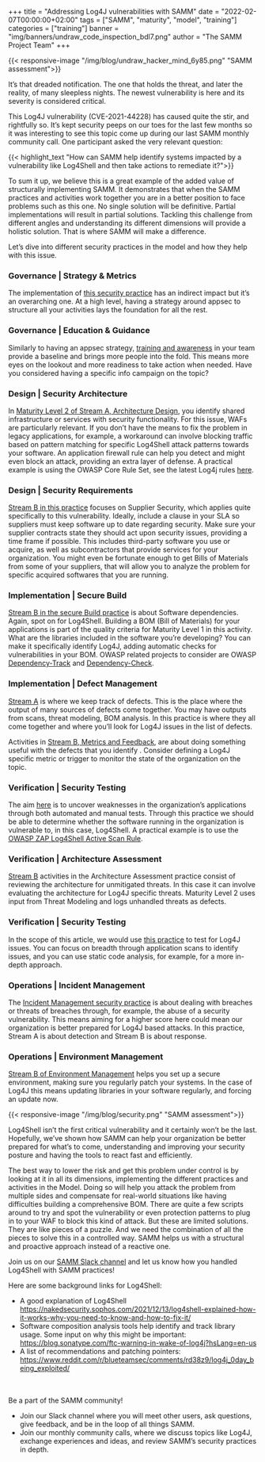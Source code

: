 +++
title = "Addressing Log4J vulnerabilities with SAMM"
date = "2022-02-07T00:00:00+02:00"
tags = ["SAMM", "maturity", "model", "training"]
categories = ["training"]
banner = "img/banners/undraw_code_inspection_bdl7.png"
author = "The SAMM Project Team"
+++

{{< responsive-image  "/img/blog/undraw_hacker_mind_6y85.png" "SAMM assessment">}}

It’s that dreaded notification. The one that holds the threat, and later the reality, of many sleepless nights. The newest vulnerability is here and its severity is considered critical.

This Log4J vulnerability (CVE-2021-44228) has caused quite the stir, and rightfully so. It’s kept security peeps on our toes for the last few months so it was interesting to see this topic come up during our last SAMM monthly community call. One participant asked the very relevant question:

{{< highlight_text  "How can SAMM help identify systems impacted by a vulnerability like Log4Shell and then take actions to remediate it?">}}

To sum it up, we believe this is a great example of the added value of structurally implementing SAMM. It demonstrates that when the SAMM practices and activities work together you are in a better position to face problems such as this one. No single solution will be definitive. Partial implementations will result in partial solutions. Tackling this challenge from different angles and understanding its different dimensions will provide a holistic solution. That is where SAMM will make a difference.

Let’s dive into different security practices in the model and how they help with this issue.

### Governance | Strategy & Metrics

The implementation of [this security practice](/model/governance/strategy-and-metrics/) has an indirect impact but it’s an overarching one. At a high level, having a strategy around appsec to structure all your activities lays the foundation for all the rest.

### Governance | Education & Guidance

Similarly to having an appsec strategy, [training and awareness](/model/governance/education-and-guidance/) in your team provide a baseline and brings more people into the fold. This means more eyes on the lookout and more readiness to take action when needed. Have you considered having a specific info campaign on the topic?

### Design | Security Architecture

In [Maturity Level 2 of Stream A, Architecture Design](/model/design/security-architecture/stream-a/), you identify shared infrastructure or services with security functionality. For this issue, WAFs are particularly relevant. If you don’t have the means to fix the problem in legacy applications, for example, a workaround can involve blocking traffic based on pattern matching for specific Log4Shell attack patterns towards your software.
An application firewall rule can help you detect and might even block an attack, providing an extra layer of defense. A practical example is using the OWASP Core Rule Set, see the latest Log4j rules [here](https://coreruleset.org/20211213/crs-and-log4j-log4shell-cve-2021-44228/).
 
### Design | Security Requirements

[Stream B in this practice](/model/design/security-requirements/stream-b/) focuses on Supplier Security, which applies quite specifically to this vulnerability. Ideally, include a clause in your SLA so suppliers must keep software up to date regarding security. Make sure your supplier contracts state they should act upon security issues, providing a time frame if possible. This includes third-party software you use or acquire, as well as subcontractors that provide services for your organization. You might even be fortunate enough to get Bills of Materials from some of your suppliers, that will allow you to analyze the problem for specific acquired softwares that you are running.
 
### Implementation | Secure Build

[Stream B in the secure Build practice](/model/implementation/secure-build/stream-b/) is about Software dependencies. Again, spot on for Log4Shell.
Building a BOM (Bill of Materials) for your applications is part of the quality criteria for Maturity Level 1 in this activity. What are the libraries included in the software you’re developing? You can make it specifically identify Log4J, adding automatic checks for vulnerabilities in your BOM. OWASP related projects to consider are OWASP [Dependency-Track](https://owasp.org/2021/01/08/dependency-track) and [Dependency-Check](https://binarymindset.com/owasp-dependency-check/).
 
 
### Implementation | Defect Management

[Stream A](/model/implementation/defect-management/stream-a/) is where we keep track of defects. This is the place where the output of many sources of defects come together. You may have outputs from scans, threat modeling, BOM analysis. In this practice is where they all come together and where you’ll look for Log4J issues in the list of defects.

Activities in [Stream B, Metrics and Feedback](/model/implementation/defect-management/stream-b/), are about doing something useful with the defects that you identify . Consider defining a Log4J specific metric or trigger to monitor the state of the organization on the topic.
 
### Verification | Security Testing

The aim [here](/model/verification/security-testing/) is to uncover weaknesses in the organization’s applications through both automated and manual tests. Through this practice we should be able to determine whether the software running in the organization is vulnerable to, in this case, Log4Shell. A practical example is to use the [OWASP ZAP Log4Shell Active Scan Rule](https://www.zaproxy.org/blog/2021-12-14-log4shell-detection-with-zap/).

### Verification | Architecture Assessment

[Stream B](/model/verification/architecture-assessment/stream-b/) activities in the Architecture Assessment practice consist of reviewing the architecture for unmitigated threats. In this case it can involve evaluating the architecture for Log4J specific threats. Maturity Level 2 uses input from Threat Modeling and logs unhandled threats as defects. 
 
### Verification | Security Testing

In the scope of this article, we would use [this practice](/model/verification/security-testing/) to test for Log4J issues. You can focus on breadth through application scans to identify issues, and you can use static code analysis, for example, for a more in-depth approach.
 
### Operations | Incident Management

The [Incident Management security practice](/model/operations/incident-management/) is about dealing with breaches or threats of breaches through, for example, the abuse of a security vulnerability. This means aiming for a higher score here could mean our organization is better prepared for Log4J based attacks. In this practice, Stream A is about detection and Stream B is about response.
 
### Operations | Environment Management

[Stream B of Environment Management](/model/operations/environment-management/stream-b/) helps you set up a secure environment, making sure you regularly patch your systems. In the case of Log4J this means updating libraries in your software regularly, and forcing an update now.

{{< responsive-image  "/img/blog/security.png" "SAMM assessment">}}

Log4Shell isn’t the first critical vulnerability and it certainly won’t be the last. Hopefully, we’ve shown how SAMM can help your organization be better prepared for what’s to come, understanding and improving your security posture and having the tools to react fast and efficiently.
 
The best way to lower the risk and get this problem under control is by looking at it in all its dimensions, implementing the different practices and activities in the Model. Doing so will help you attack the problem from multiple sides and compensate for real-world situations like having difficulties building a comprehensive BOM. There are quite a few scripts around to try and spot the vulnerability or even protection patterns to plug in to your WAF to block this kind of attack. But these are limited solutions. They are like pieces of a puzzle. And we need the combination of all the pieces to solve this in a controlled way. SAMM helps us with a structural and proactive approach instead of a reactive one.
 
Join us on our [SAMM Slack channel](https://owasp.slack.com/messages/C0VF1EJGH) and let us know how you handled Log4Shell with SAMM practices!
 
Here are some background links for Log4Shell:
- A good explanation of Log4Shell  
    https://nakedsecurity.sophos.com/2021/12/13/log4shell-explained-how-it-works-why-you-need-to-know-and-how-to-fix-it/
- Software composition analysis tools help identify and track library usage. Some input on why this might be important:  
    https://blog.sonatype.com/ftc-warning-in-wake-of-log4j?hsLang=en-us
- A list of recommendations and patching pointers:  
    https://www.reddit.com/r/blueteamsec/comments/rd38z9/log4j_0day_being_exploited/

<br/><br/>
Be a part of the SAMM community!
- Join our Slack channel where you will meet other users, ask questions, give feedback, and be in the loop of all things SAMM.
- Join our monthly community calls, where we discuss topics like Log4J, exchange experiences and ideas, and review SAMM’s security practices in depth.
